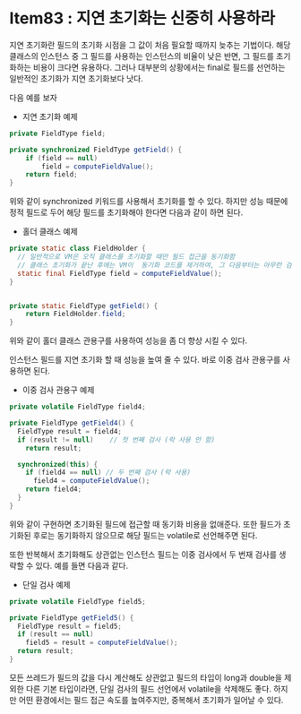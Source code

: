# Item83 : 지연 초기화는 신중히 사용하라

지연 초기화란 필드의 초기화 시점을 그 값이 처음 필요할 때까지 늦추는 기법이다. 해당 클래스의 인스턴스 중 그 필드를 사용하는 인스턴스의 비율이 낮은 반면, 그 필드를 초기화하는 비용이 크다면 유용하다. 그러나 대부분의 상황에서는 final로 필드를 선언하는 일반적인 초기화가 지연 초기화보다 낫다.

다음 예를 보자

* 지연 초기화 예제

```java
private FieldType field;

private synchronized FieldType getField() {
    if (field == null)
        field = computeFieldValue();
    return field;
}
```

위와 같이 synchronized 키워드를 사용해서 초기화를 할 수 있다. 하지만 성능 때문에 정적 필드로 두어 해당 필드를 초기화해야 한다면 다음과 같이 하면 된다.

* 홀더 클래스 예제

```java
private static class FieldHolder {
  // 일반적으로 VM은 오직 클래스를 초기화할 때만 필드 접근을 동기화함
  // 클래스 초기화가 끝난 후에는 VM이  동기화 코드를 제거하여, 그 다음부터는 아무런 검사나 동기화 없이 필드에 접근 -> 동기화를 하지 않으니 성능이 느려질 거리가 없음
  static final FieldType field = computeFieldValue();
}


private static FieldType getField() { 
	return FieldHolder.field; 
}
```

위와 같이 홀더 클래스 관용구를 사용하여 성능을 좀 더 향상 시킬 수 있다. 

인스턴스 필드를 지연 초기화 할 때 성능을 높여 줄 수 있다. 바로 이중 검사 관용구를 사용하면 된다.

* 이중 검사 관용구 예제

```java
private volatile FieldType field4;

private FieldType getField4() {
  FieldType result = field4;
  if (result != null)    // 첫 번째 검사 (락 사용 안 함)
    return result;

  synchronized(this) {
    if (field4 == null) // 두 번째 검사 (락 사용)
      field4 = computeFieldValue();
    return field4;
  }
}
```

위와 같이 구현하면 초기화된 필드에 접근할 때 동기화 비용을 없애준다. 또한 필드가 초기화된 후로는 동기화하지 않으므로 해당 필드는 volatile로 선언해주면 된다.

또한 반복해서 초기화해도 상관없는 인스턴스 필드는 이중 검사에서 두 번재 검사를 생략할 수 있다. 예를 들면 다음과 같다.

* 단일 검사 예제

```java
private volatile FieldType field5;

private FieldType getField5() {
  FieldType result = field5;
  if (result == null)
    field5 = result = computeFieldValue();
  return result;
}
```

모든 쓰레드가 필드의 값을 다시 계산해도 상관없고 필드의 타입이 long과 double을 제외한 다른 기본 타입이라면, 단일 검사의 필드 선언에서 volatile을 삭제해도 좋다. 하지만 어떤 환경에서는 필드 접근 속도를 높여주지만, 중복해서 초기화가 일어날 수 있다.